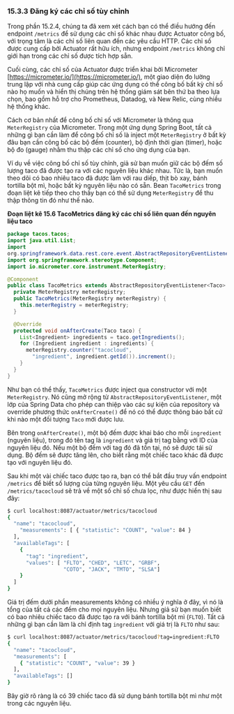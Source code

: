 ### 15.3.3 Đăng ký các chỉ số tùy chỉnh

Trong phần 15.2.4, chúng ta đã xem xét cách bạn có thể điều hướng đến endpoint `/metrics` để sử dụng các chỉ số khác nhau được Actuator công bố, với trọng tâm là các chỉ số liên quan đến các yêu cầu HTTP. Các chỉ số được cung cấp bởi Actuator rất hữu ích, nhưng endpoint `/metrics` không chỉ giới hạn trong các chỉ số được tích hợp sẵn.

Cuối cùng, các chỉ số của Actuator được triển khai bởi Micrometer [https://micrometer.io/](https://micrometer.io/), một giao diện đo lường trung lập với nhà cung cấp giúp các ứng dụng có thể công bố bất kỳ chỉ số nào họ muốn và hiển thị chúng trên hệ thống giám sát bên thứ ba theo lựa chọn, bao gồm hỗ trợ cho Prometheus, Datadog, và New Relic, cùng nhiều hệ thống khác.

Cách cơ bản nhất để công bố chỉ số với Micrometer là thông qua `MeterRegistry` của Micrometer. Trong một ứng dụng Spring Boot, tất cả những gì bạn cần làm để công bố chỉ số là inject một `MeterRegistry` ở bất kỳ đâu bạn cần công bố các bộ đếm (counter), bộ định thời gian (timer), hoặc bộ đo (gauge) nhằm thu thập các chỉ số cho ứng dụng của bạn.

Ví dụ về việc công bố chỉ số tùy chỉnh, giả sử bạn muốn giữ các bộ đếm số lượng taco đã được tạo ra với các nguyên liệu khác nhau. Tức là, bạn muốn theo dõi có bao nhiêu taco đã được làm với rau diếp, thịt bò xay, bánh tortilla bột mì, hoặc bất kỳ nguyên liệu nào có sẵn. Bean `TacoMetrics` trong đoạn liệt kê tiếp theo cho thấy bạn có thể sử dụng `MeterRegistry` để thu thập thông tin đó như thế nào.

**Đoạn liệt kê 15.6 TacoMetrics đăng ký các chỉ số liên quan đến nguyên liệu taco**

```java
package tacos.tacos;
import java.util.List;
import
org.springframework.data.rest.core.event.AbstractRepositoryEventListener;
import org.springframework.stereotype.Component;
import io.micrometer.core.instrument.MeterRegistry;

@Component
public class TacoMetrics extends AbstractRepositoryEventListener<Taco> {
  private MeterRegistry meterRegistry;
  public TacoMetrics(MeterRegistry meterRegistry) {
    this.meterRegistry = meterRegistry;
  }

  @Override
  protected void onAfterCreate(Taco taco) {
    List<Ingredient> ingredients = taco.getIngredients();
    for (Ingredient ingredient : ingredients) {
      meterRegistry.counter("tacocloud",
        "ingredient", ingredient.getId()).increment();
    }
  }
}
```

Như bạn có thể thấy, `TacoMetrics` được inject qua constructor với một `MeterRegistry`. Nó cũng mở rộng từ `AbstractRepositoryEventListener`, một lớp của Spring Data cho phép can thiệp vào các sự kiện của repository và override phương thức `onAfterCreate()` để nó có thể được thông báo bất cứ khi nào một đối tượng `Taco` mới được lưu.

Bên trong `onAfterCreate()`, một bộ đếm được khai báo cho mỗi `ingredient` (nguyên liệu), trong đó tên tag là `ingredient` và giá trị tag bằng với ID của nguyên liệu đó. Nếu một bộ đếm với tag đó đã tồn tại, nó sẽ được tái sử dụng. Bộ đếm sẽ được tăng lên, cho biết rằng một chiếc taco khác đã được tạo với nguyên liệu đó.

Sau khi một vài chiếc taco được tạo ra, bạn có thể bắt đầu truy vấn endpoint `/metrics` để biết số lượng của từng nguyên liệu. Một yêu cầu `GET` đến `/metrics/tacocloud` sẽ trả về một số chỉ số chưa lọc, như được hiển thị sau đây:

```bash
$ curl localhost:8087/actuator/metrics/tacocloud
{
  "name": "tacocloud",
    "measurements": [ { "statistic": "COUNT", "value": 84 }
  ],
  "availableTags": [
    {
      "tag": "ingredient",
      "values": [ "FLTO", "CHED", "LETC", "GRBF",
                  "COTO", "JACK", "TMTO", "SLSA"]
    }
  ]
}
```

Giá trị đếm dưới phần measurements không có nhiều ý nghĩa ở đây, vì nó là tổng của tất cả các đếm cho mọi nguyên liệu. Nhưng giả sử bạn muốn biết có bao nhiêu chiếc taco đã được tạo ra với bánh tortilla bột mì (`FLTO`). Tất cả những gì bạn cần làm là chỉ định tag `ingredient` với giá trị là `FLTO` như sau:  

```bash
$ curl localhost:8087/actuator/metrics/tacocloud?tag=ingredient:FLTO
{
  "name": "tacocloud",
  "measurements": [
    { "statistic": "COUNT", "value": 39 }
  ],
  "availableTags": []
}
```

Bây giờ rõ ràng là có 39 chiếc taco đã sử dụng bánh tortilla bột mì như một trong các nguyên liệu.
